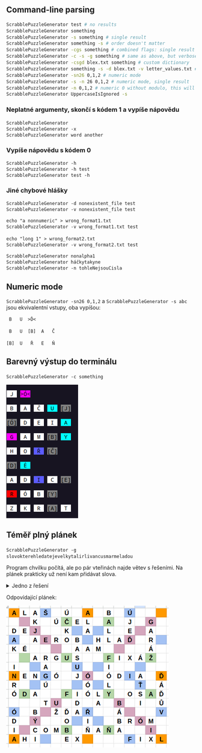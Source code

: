 ## Command-line parsing

```sh
ScrabblePuzzleGenerator test # no results
ScrabblePuzzleGenerator something
ScrabblePuzzleGenerator -s something # single result
ScrabblePuzzleGenerator something -s # order doesn't matter
ScrabblePuzzleGenerator -cgs something # combined flags: single result with grid and colors
ScrabblePuzzleGenerator -c -s -g something # same as above, but verbose
ScrabblePuzzleGenerator -csgd blex.txt something # custom dictionary
ScrabblePuzzleGenerator something -s -d blex.txt -v letter_values.txt # custom dictionary and letter values
ScrabblePuzzleGenerator -sn26 0,1,2 # numeric mode
ScrabblePuzzleGenerator -s -n 26 0,1,2 # numeric mode, single result
ScrabblePuzzleGenerator -n 0,1,2 # numeric 0 without modulo, this will have no results
ScrabblePuzzleGenerator UppercaseIsIgnored -s
```

### Neplatné argumenty, skončí s kódem 1 a vypíše nápovědu

```raw
ScrabblePuzzleGenerator
ScrabblePuzzleGenerator -x
ScrabblePuzzleGenerator word another
```

### Vypíše nápovědu s kódem 0

```raw
ScrabblePuzzleGenerator -h
ScrabblePuzzleGenerator -h test
ScrabblePuzzleGenerator test -h
```

### Jiné chybové hlášky

```raw
ScrabblePuzzleGenerator -d nonexistent_file test
ScrabblePuzzleGenerator -v nonexistent_file test
```

```raw
echo "a nonnumeric" > wrong_format1.txt
ScrabblePuzzleGenerator -v wrong_format1.txt test

echo "long 1" > wrong_format2.txt
ScrabblePuzzleGenerator -v wrong_format2.txt test
```

```raw
ScrabblePuzzleGenerator nonalpha1
ScrabblePuzzleGenerator háčkytakyne
ScrabblePuzzleGenerator -n tohleNejsouCisla
```

## Numeric mode

`ScrabblePuzzleGenerator -sn26 0,1,2` a `ScrabblePuzzleGenerator -s abc` jsou ekvivalentní vstupy, oba vypíšou:

```raw
 B   U  >Ď<

 B   U  [B]  A   Č

[B]  U   Ř   E   Ň
```

## Barevný výstup do terminálu

`ScrabblePuzzleGenerator -c something`

![Colored output in terminal](terminal.png)


## Téměř plný plánek

`ScrabblePuzzleGenerator -g slovokterehledatejevelkytalirlivancusmarmeladou`

Program chvilku počítá, ale po pár vteřinách najde větev s řešeními. Na plánek prakticky už není kam přidávat slova.

<details>
<summary>Jedno z řešení</summary>

```raw
 J  >Ó<

 B   A   S   U  [J]

 A   E   R   O  [B]

[Ó]  Ó   Ó

 A   R   G   U  [S]

 A   K   J  [A]

 Ú   Č   K  [O]

 F   I  [Ó]  L   Y

[R]  A   G   Ú

[A]  A   M

 A   L  [A]  Š

 Ú  [Č]  E   L

 D   E  [J]

[I]  D   A

 F   I   Ó   L  [Y]

 N   E   N  [G]  Ó

 H  [M]

 A  [L]  A

[D]  A   K

 Ž   Ď  [A]  Ř

[F]  I   X   Á   Ž

[Ó]  D   I   A

 I  [N]  R   Ó

[H]  L   A   Ď

[Ď]  O   B   E

 G   A   R   Á  [Ž]

[Ř]  I   Ň

 B   A   L  [L]

[A]  Ť   S   I

[Ó]  D   A

 C   O   M  [B]

 Ú   J   E  [Ď]

[Ň]  A   Ň   A

 O  [S]  A   Ď

[L]  A

 B   Ý  [C]  I

 B   Á   B  [A]

 A   H  [I]

[B]  R   Ó   M

 Ó   D   I  [A]

 U  [Ž]

[K]  É

[E]  X

[M]  I   X

 T  [U]

 F   I  [X]  L

 Ď   Á  [Ď]  Ů   V


VVV Start copying below VVV
A	L	A	Š		Ú		A		B		Ú
		K		Ú	Č	E	L		A		J		G
D	E	J			K		A		L		E		A
A		A	E	R	O	B		H	L	A	Ď		R
K	É					A	A	M					Á
		A	R	G	U	S			F	I	X	Á	Ž
I			A			U			I
N	E	N	G	Ó		J	Ó		Ó	D	I	A		Ď
R			Ú				Ó		L			Ť		Á
Ó	D	A			F	I	Ó	L	Y		O	S	A	Ď
			T	U		D		A		B		I		Ů
Ó		B		Ž	Ď	A	Ř			Á				V
D		Ý			O		I			B	R	Ó	M
I		C	O	M	B		Ň	A	Ň	A			I
A	H	I			E	X					F	I	X	L
^^^ Stop copying above ^^^
```

</details>

Odpovídající plánek:

![Almost full game board map](full_board.png)
